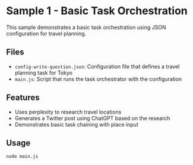 # Sample 1 - Basic Task Orchestration

This sample demonstrates a basic task orchestration using JSON configuration for travel planning.

## Files
- `config-write-question.json`: Configuration file that defines a travel planning task for Tokyo
- `main.js`: Script that runs the task orchestrator with the configuration

## Features
- Uses perplexity to research travel locations
- Generates a Twitter post using ChatGPT based on the research
- Demonstrates basic task chaining with place input

## Usage
```bash
node main.js
```
